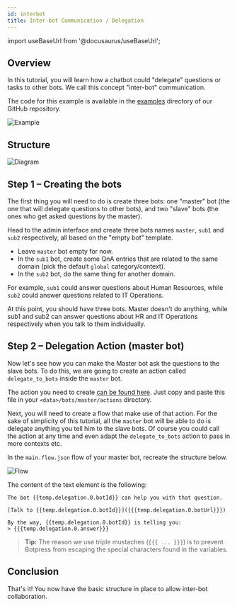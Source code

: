 ```yaml
---
id: interbot
title: Inter-bot Communication / Delegation
---
```


import useBaseUrl from '@docusaurus/useBaseUrl';

## Overview

In this tutorial, you will learn how a chatbot could "delegate" questions or tasks to other bots. We call this concept "inter-bot" communication.

The code for this example is available in the [examples](https://github.com/botpress/botpress/tree/master/examples/interbot) directory of our GitHub repository.

![Example](assets/tutorials_interbot-example.png)

## Structure

![Diagram](assets/tutorials_interbot-diagram.png)

## Step 1 – Creating the bots

The first thing you will need to do is create three bots: one "master" bot (the one that will delegate questions to other bots), and two "slave" bots (the ones who get asked questions by the master).

Head to the admin interface and create three bots names `master`, `sub1` and `sub2` respectively, all based on the "empty bot" template.

- Leave `master` bot empty for now.
- In the `sub1` bot, create some QnA entries that are related to the same domain (pick the default `global` category/context).
- In the `sub2` bot, do the same thing for another domain.

For example, `sub1` could answer questions about Human Resources, while `sub2` could answer questions related to IT Operations.

At this point, you should have three bots. Master doesn't do anything, while sub1 and sub2 can answer questions about HR and IT Operations respectively when you talk to them individually.

## Step 2 – Delegation Action (master bot)

Now let's see how you can make the Master bot ask the questions to the slave bots. To do this, we are going to create an action called `delegate_to_bots` inside the `master` bot.

The action you need to create [can be found here](https://github.com/botpress/botpress/tree/master/examples/interbot/bots/master/actions/delegate_to_bots.js). Just copy and paste this file in your `<data>/bots/master/actions` directory.

Next, you will need to create a flow that make use of that action. For the sake of simplicity of this tutorial, all the `master` bot will be able to do is delegate anything you tell him to the slave bots. Of course you could call the action at any time and even adapt the `delegate_to_bots` action to pass in more contexts etc.

In the `main.flow.json` flow of your master bot, recreate the structure below.

![Flow](assets/tutorials_interbot-flow.png)

The content of the text element is the following:

```
The bot {{temp.delegation.0.botId}} can help you with that question.

[Talk to {{temp.delegation.0.botId}}]({{{temp.delegation.0.botUrl}}})

By the way, {{temp.delegation.0.botId}} is telling you:
> {{{temp.delegation.0.answer}}}
```

> **Tip:** The reason we use triple mustaches (`{{{ ... }}}`) is to prevent Botpress from escaping the special characters found in the variables.

## Conclusion

That's it! You now have the basic structure in place to allow inter-bot collaboration.
